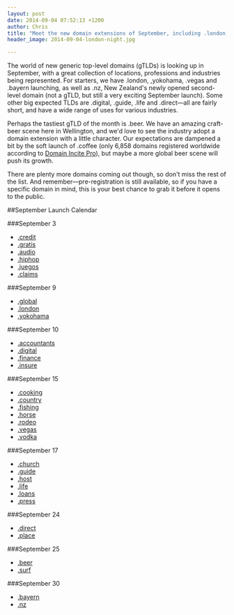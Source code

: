 ```yaml
---
layout: post
date: 2014-09-04 07:52:13 +1200
author: Chris
title: "Meet the new domain extensions of September, including .london, .nz and .beer"
header_image: 2014-09-04-london-night.jpg

---
```


<!-- excerpt -->

The world of new generic top-level domains (gTLDs) is looking up in September, with a great collection of locations, professions and industries being represented. For starters, we have .london, ,yokohama, .vegas and .bayern launching, as well as .nz, New Zealand's newly opened second-level domain (not a gTLD, but still a very exciting September launch). Some other big expected TLDs are .digital, .guide, .life and .direct—all are fairly short, and have a wide range of uses for various industries. 

Perhaps the tastiest gTLD of the month is .beer. We have an amazing craft-beer scene here in Wellington, and we'd love to see the industry adopt a domain extension with a little character. Our expectations are dampened a bit by the soft launch of .coffee (only 6,858 domains registered worldwide according to [Domain Incite Pro](http://domainincite.com/pro/new-gtld-zone-file-report/)), but maybe a more global beer scene will push its growth. 

There are plenty more domains coming out though, so don't miss the rest of the list. And remember—pre-registration is still available, so if you have a specific domain in mind, this is your best chance to grab it before it opens to the public.

<!-- /excerpt -->

##September Launch Calendar

###September 3

+ [.credit](https://iwantmyname.com/domains/dot-credit)
+ [.gratis](https://iwantmyname.com/domains/dot-gratis)
+ [.audio](https://iwantmyname.com/domains/dot-audio)
+ [.hiphop](https://iwantmyname.com/domains/dot-hiphop)
+ [.juegos](https://iwantmyname.com/domains/dot-juegos)
+ [.claims](https://iwantmyname.com/domains/dot-claims)

###September 9

+ [.global](https://iwantmyname.com/domains/dot-global)
+ [.london](https://iwantmyname.com/domains/dot-london)
+ [.yokohama](https://iwantmyname.com/domains/dot-yokohama)

###September 10

+ [.accountants](https://iwantmyname.com/domains/dot-accountants)
+ [.digital](https://iwantmyname.com/domains/dot-digital)
+ [.finance](https://iwantmyname.com/domains/dot-finance)
+ [.insure](https://iwantmyname.com/domains/dot-insure)

###September 15

+ [.cooking](https://iwantmyname.com/domains/dot-cooking)
+ [.country](https://iwantmyname.com/domains/dot-country)
+ [.fishing](https://iwantmyname.com/domains/dot-fishing)
+ [.horse](https://iwantmyname.com/domains/dot-horse)
+ [.rodeo](https://iwantmyname.com/domains/dot-rodeo)
+ [.vegas](https://iwantmyname.com/domains/dot-vegas)
+ [.vodka](https://iwantmyname.com/domains/dot-vodka)

###September 17

+ [.church](https://iwantmyname.com/domains/dot-church)
+ [.guide](https://iwantmyname.com/domains/dot-guide)
+ [.host](https://iwantmyname.com/domains/dot-host)
+ [.life](https://iwantmyname.com/domains/dot-life)
+ [.loans](https://iwantmyname.com/domains/dot-loans)
+ [.press](https://iwantmyname.com/domains/dot-press)

###September 24

+ [.direct](https://iwantmyname.com/domains/dot-direct)
+ [.place](https://iwantmyname.com/domains/dot-place)

###September 25

+ [.beer](https://iwantmyname.com/domains/dot-beer)
+ [.surf](https://iwantmyname.com/domains/dot-surf)

###September 30

+ [.bayern](https://iwantmyname.com/domains/dot-bayern)
+ [.nz](https://iwantmyname.com/domains/dot-nz)